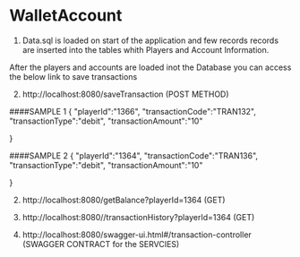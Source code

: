 # WalletAccount

1) Data.sql is loaded on start of the application and few records records are inserted into the tables whith Players and Account Information.

After the players and accounts are loaded inot the Database you can access the below link to save transactions 

2) http://localhost:8080/saveTransaction (POST METHOD)

####SAMPLE 1
{
  "playerId":"1366",
  "transactionCode":"TRAN132",
  "transactionType":"debit",
  "transactionAmount":"10"
  
}

####SAMPLE 2
{
  "playerId":"1364",
  "transactionCode":"TRAN136",
  "transactionType":"debit",
  "transactionAmount":"10"
  
}

2) http://localhost:8080/getBalance?playerId=1364 (GET) 

3) http://localhost:8080//transactionHistory?playerId=1364 (GET) 

4) http://localhost:8080/swagger-ui.html#/transaction-controller (SWAGGER CONTRACT for the SERVCIES)